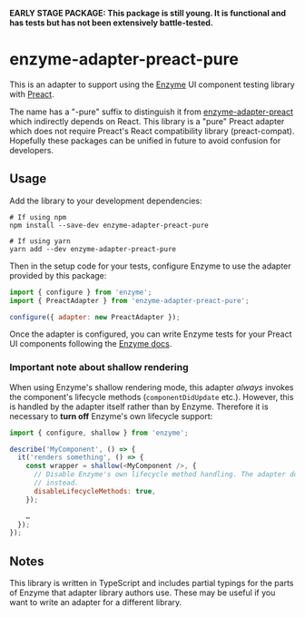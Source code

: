 **EARLY STAGE PACKAGE: This package is still young. It is functional and has tests but has not been extensively battle-tested.**

# enzyme-adapter-preact-pure

This is an adapter to support using the [Enzyme](https://airbnb.io/enzyme/) UI
component testing library with [Preact](https://preactjs.com).

The name has a "-pure" suffix to distinguish it from
[enzyme-adapter-preact](https://github.com/aweary/enzyme-adapter-preact) which
indirectly depends on React. This library is a "pure" Preact adapter which does
not require Preact's React compatibility library (preact-compat). Hopefully
these packages can be unified in future to avoid confusion for developers.

## Usage

Add the library to your development dependencies:

```
# If using npm
npm install --save-dev enzyme-adapter-preact-pure

# If using yarn
yarn add --dev enzyme-adapter-preact-pure
```

Then in the setup code for your tests, configure Enzyme to use the adapter
provided by this package:

```js
import { configure } from 'enzyme';
import { PreactAdapter } from 'enzyme-adapter-preact-pure';

configure({ adapter: new PreactAdapter });
```

Once the adapter is configured, you can write Enzyme tests for your Preact
UI components following the [Enzyme docs](https://airbnb.io/enzyme/).


### Important note about shallow rendering

When using Enzyme's shallow rendering mode, this adapter _always_ invokes the
component's lifecycle methods (`componentDidUpdate` etc.). However, this is
handled by the adapter itself rather than by Enzyme. Therefore it is necessary
to **turn off** Enzyme's own lifecycle support:

```js
import { configure, shallow } from 'enzyme';

describe('MyComponent', () => {
  it('renders something', () => {
    const wrapper = shallow(<MyComponent />, {
      // Disable Enzyme's own lifecycle method handling. The adapter does this
      // instead.
      disableLifecycleMethods: true,
    });

    …
  });
});
```

## Notes

This library is written in TypeScript and includes partial typings for the
parts of Enzyme that adapter library authors use. These may be useful if you
want to write an adapter for a different library.
